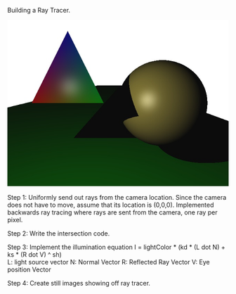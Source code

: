 Building a Ray Tracer.

![](Output%20Images/000.jpg)

Step 1: Uniformly send out rays from the camera location. 
Since the camera does not have to move, assume that its location is (0,0,0). 
Implemented backwards ray tracing where rays are sent from the camera, one ray per pixel. 

Step 2: Write the intersection code. 

Step 3: Implement the illumination equation
I = lightColor * (kd * (L dot N) + ks * (R dot V) ^ sh)      
L: light source vector
N: Normal Vector
R: Reflected Ray Vector
V: Eye position Vector

Step 4: Create still images showing off ray tracer.


